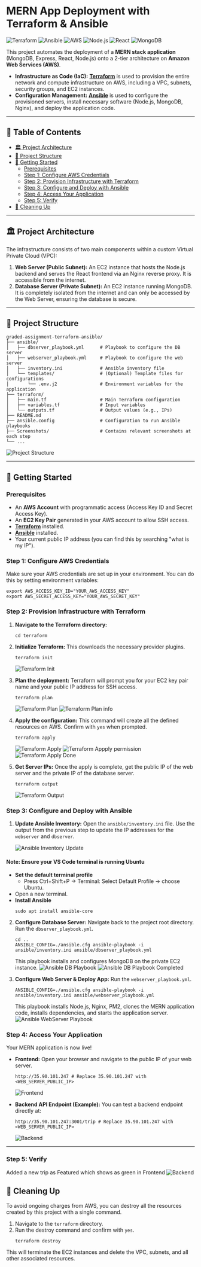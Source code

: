 # MERN App Deployment with Terraform & Ansible

![Terraform](https://img.shields.io/badge/Terraform-7B42BC?style=for-the-badge&logo=terraform&logoColor=white)
![Ansible](https://img.shields.io/badge/Ansible-EE0000?style=for-the-badge&logo=ansible&logoColor=white)
![AWS](https://img.shields.io/badge/AWS-232F3E?style=for-the-badge&logo=amazon-aws&logoColor=white)
![Node.js](https://img.shields.io/badge/Node.js-339933?style=for-the-badge&logo=nodedotjs&logoColor=white)
![React](https://img.shields.io/badge/React-20232A?style=for-the-badge&logo=react&logoColor=61DAFB)
![MongoDB](https://img.shields.io/badge/MongoDB-4EA94B?style=for-the-badge&logo=mongodb&logoColor=white)

This project automates the deployment of a **MERN stack application** (MongoDB, Express, React, Node.js) onto a 2-tier architecture on **Amazon Web Services (AWS)**.

*   **Infrastructure as Code (IaC):** [**Terraform**](https://www.terraform.io/) is used to provision the entire network and compute infrastructure on AWS, including a VPC, subnets, security groups, and EC2 instances.
*   **Configuration Management:** [**Ansible**](https://www.ansible.com/) is used to configure the provisioned servers, install necessary software (Node.js, MongoDB, Nginx), and deploy the application code.

---

## 📑 Table of Contents

- [🏛️ Project Architecture](#️-project-architecture)
- [📂 Project Structure](#-project-structure)
- [🚀 Getting Started](#-getting-started)
  - [Prerequisites](#prerequisites)
  - [Step 1: Configure AWS Credentials](#step-1-configure-aws-credentials)
  - [Step 2: Provision Infrastructure with Terraform](#step-2-provision-infrastructure-with-terraform)
  - [Step 3: Configure and Deploy with Ansible](#step-3-configure-and-deploy-with-ansible)
  - [Step 4: Access Your Application](#step-4-access-your-application)
  - [Step 5: Verify](#step-5-verify)
- [🧹 Cleaning Up](#-cleaning-up)

---

## 🏛️ Project Architecture

The infrastructure consists of two main components within a custom Virtual Private Cloud (VPC):

1.  **Web Server (Public Subnet):** An EC2 instance that hosts the Node.js backend and serves the React frontend via an Nginx reverse proxy. It is accessible from the internet.
2.  **Database Server (Private Subnet):** An EC2 instance running MongoDB. It is completely isolated from the internet and can only be accessed by the Web Server, ensuring the database is secure.

---

## 📂 Project Structure

```
graded-assignment-terraform-ansible/
├── ansible/
│   ├── dbserver_playbook.yml      # Playbook to configure the DB server
│   ├── webserver_playbook.yml     # Playbook to configure the web server
│   ├── inventory.ini              # Ansible inventory file
│   └── templates/                 # (Optional) Template files for configurations
│       └── .env.j2                # Environment variables for the application
├── terraform/
│   ├── main.tf                    # Main Terraform configuration
│   ├── variables.tf               # Input variables
│   └── outputs.tf                 # Output values (e.g., IPs)
├── README.md
├── ansible.config                 # Configuration to run Ansible playbooks
├── Screenshots/                   # Contains relevant screenshots at each step
└── ...
```

![Project Structure](Screenshots/1.png)

---

## 🚀 Getting Started

### Prerequisites

*   An **AWS Account** with programmatic access (Access Key ID and Secret Access Key).
*   An **EC2 Key Pair** generated in your AWS account to allow SSH access.
*   [**Terraform**](https://developer.hashicorp.com/terraform/downloads) installed.
*   [**Ansible**](https://docs.ansible.com/ansible/latest/installation_guide/intro_installation.html) installed.
*   Your current public IP address (you can find this by searching "what is my IP").


### Step 1: Configure AWS Credentials

Make sure your AWS credentials are set up in your environment. You can do this by setting environment variables:

```
export AWS_ACCESS_KEY_ID="YOUR_AWS_ACCESS_KEY"
export AWS_SECRET_ACCESS_KEY="YOUR_AWS_SECRET_KEY"
```

### Step 2: Provision Infrastructure with Terraform

1.  **Navigate to the Terraform directory:**
    ```
    cd terraform
    ```

2.  **Initialize Terraform:**
    This downloads the necessary provider plugins.
    ```
    terraform init
    ```
    ![Terraform Init](Screenshots/2.png)

3.  **Plan the deployment:**
    Terraform will prompt you for your EC2 key pair name and your public IP address for SSH access.
    ```
    terraform plan
    ```
    ![Terraform Plan](Screenshots/3.png)
    ![Terraform Plan info](Screenshots/4.png)

4.  **Apply the configuration:**
    This command will create all the defined resources on AWS. Confirm with `yes` when prompted.
    ```
    terraform apply
    ```

    ![Terraform Apply](Screenshots/5.png)
    ![Terraform Appply permission](Screenshots/6.png)
    ![Terraform Apply Done](Screenshots/7.png)

5.  **Get Server IPs:**
    Once the apply is complete, get the public IP of the web server and the private IP of the database server.
    ```
    terraform output
    ```
    ![Terraform Output](Screenshots/8.png)

### Step 3: Configure and Deploy with Ansible

1.  **Update Ansible Inventory:**
    Open the `ansible/inventory.ini` file. Use the output from the previous step to update the IP addresses for the `webserver` and `dbserver`.

    ![Ansible Inventory Update](Screenshots/9.png)

#### Note: Ensure your VS Code terminal is running Ubuntu

- **Set the default terminal profile**
    - Press Ctrl+Shift+P → Terminal: Select Default Profile → choose Ubuntu. 
- Open a new terminal. 
- **Install Ansible**
    ```
    sudo apt install ansible-core
    ```

2.  **Configure Database Server:**
    Navigate back to the project root directory. Run the `dbserver_playbook.yml`.
    ```
    cd ..
    ANSIBLE_CONFIG=./ansible.cfg ansible-playbook -i ansible/inventory.ini ansible/dbserver_playbook.yml
    ```
    This playbook installs and configures MongoDB on the private EC2 instance.
    ![Ansible DB Playbook](Screenshots/10.png)
    ![Ansible DB Playbook Completed](Screenshots/11.png)

3.  **Configure Web Server & Deploy App:**
    Run the `webserver_playbook.yml`.
    ```
    ANSIBLE_CONFIG=./ansible.cfg ansible-playbook -i ansible/inventory.ini ansible/webserver_playbook.yml
    ```
    This playbook installs Node.js, Nginx, PM2, clones the MERN application code, installs dependencies, and starts the application server.
    ![Ansible WebServer Playbook](Screenshots/12.png)

### Step 4: Access Your Application

Your MERN application is now live!

*   **Frontend:** Open your browser and navigate to the public IP of your web server.
    ```
    http://35.90.101.247 # Replace 35.90.101.247 with <WEB_SERVER_PUBLIC_IP>
    ```
    ![Frontend](Screenshots/13.png)

*   **Backend API Endpoint (Example):** You can test a backend endpoint directly at:
    ```
    http://35.90.101.247:3001/trip # Replace 35.90.101.247 with <WEB_SERVER_PUBLIC_IP>
    ```
    ![Backend](Screenshots/14.png)
---

### Step 5: Verify

Added a new trip as Featured which shows as green in Frontend
![Backend](Screenshots/15.png)

## 🧹 Cleaning Up

To avoid ongoing charges from AWS, you can destroy all the resources created by this project with a single command.

1.  Navigate to the `terraform` directory.
2.  Run the destroy command and confirm with `yes`.
    ```
    terraform destroy
    ```

This will terminate the EC2 instances and delete the VPC, subnets, and all other associated resources.
